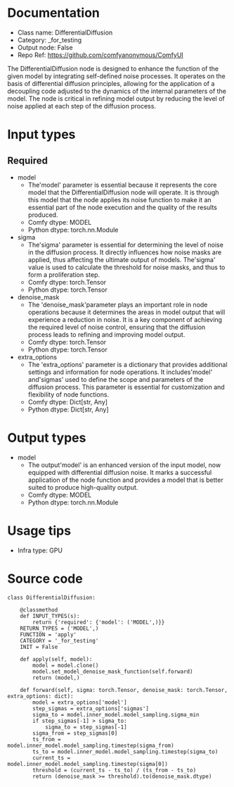 # Documentation
- Class name: DifferentialDiffusion
- Category: _for_testing
- Output node: False
- Repo Ref: https://github.com/comfyanonymous/ComfyUI

The DifferentialDiffusion node is designed to enhance the function of the given model by integrating self-defined noise processes. It operates on the basis of differential diffusion principles, allowing for the application of a decoupling code adjusted to the dynamics of the internal parameters of the model. The node is critical in refining model output by reducing the level of noise applied at each step of the diffusion process.

# Input types
## Required
- model
    - The'model' parameter is essential because it represents the core model that the DifferentialDiffusion node will operate. It is through this model that the node applies its noise function to make it an essential part of the node execution and the quality of the results produced.
    - Comfy dtype: MODEL
    - Python dtype: torch.nn.Module
- sigma
    - The'sigma' parameter is essential for determining the level of noise in the diffusion process. It directly influences how noise masks are applied, thus affecting the ultimate output of models. The'sigma' value is used to calculate the threshold for noise masks, and thus to form a proliferation step.
    - Comfy dtype: torch.Tensor
    - Python dtype: torch.Tensor
- denoise_mask
    - The 'denoise_mask'parameter plays an important role in node operations because it determines the areas in model output that will experience a reduction in noise. It is a key component of achieving the required level of noise control, ensuring that the diffusion process leads to refining and improving model output.
    - Comfy dtype: torch.Tensor
    - Python dtype: torch.Tensor
- extra_options
    - The 'extra_options' parameter is a dictionary that provides additional settings and information for node operations. It includes'model' and'sigmas' used to define the scope and parameters of the diffusion process. This parameter is essential for customization and flexibility of node functions.
    - Comfy dtype: Dict[str, Any]
    - Python dtype: Dict[str, Any]

# Output types
- model
    - The output'model' is an enhanced version of the input model, now equipped with differential diffusion noise. It marks a successful application of the node function and provides a model that is better suited to produce high-quality output.
    - Comfy dtype: MODEL
    - Python dtype: torch.nn.Module

# Usage tips
- Infra type: GPU

# Source code
```
class DifferentialDiffusion:

    @classmethod
    def INPUT_TYPES(s):
        return {'required': {'model': ('MODEL',)}}
    RETURN_TYPES = ('MODEL',)
    FUNCTION = 'apply'
    CATEGORY = '_for_testing'
    INIT = False

    def apply(self, model):
        model = model.clone()
        model.set_model_denoise_mask_function(self.forward)
        return (model,)

    def forward(self, sigma: torch.Tensor, denoise_mask: torch.Tensor, extra_options: dict):
        model = extra_options['model']
        step_sigmas = extra_options['sigmas']
        sigma_to = model.inner_model.model_sampling.sigma_min
        if step_sigmas[-1] > sigma_to:
            sigma_to = step_sigmas[-1]
        sigma_from = step_sigmas[0]
        ts_from = model.inner_model.model_sampling.timestep(sigma_from)
        ts_to = model.inner_model.model_sampling.timestep(sigma_to)
        current_ts = model.inner_model.model_sampling.timestep(sigma[0])
        threshold = (current_ts - ts_to) / (ts_from - ts_to)
        return (denoise_mask >= threshold).to(denoise_mask.dtype)
```